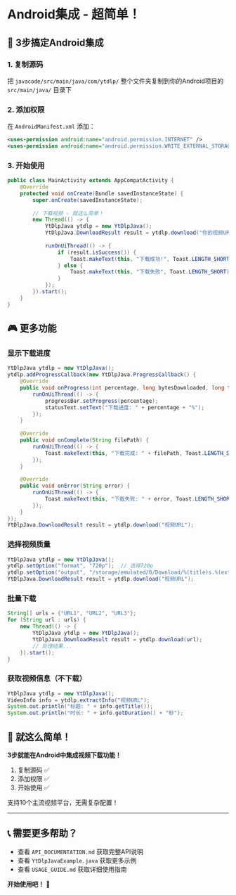 # Android集成 - 超简单！

## 🎯 3步搞定Android集成

### 1. 复制源码
把 `javacode/src/main/java/com/ytdlp/` 整个文件夹复制到你的Android项目的 `src/main/java/` 目录下

### 2. 添加权限
在 `AndroidManifest.xml` 添加：
```xml
<uses-permission android:name="android.permission.INTERNET" />
<uses-permission android:name="android.permission.WRITE_EXTERNAL_STORAGE" />
```

### 3. 开始使用
```java
public class MainActivity extends AppCompatActivity {
    @Override
    protected void onCreate(Bundle savedInstanceState) {
        super.onCreate(savedInstanceState);
        
        // 下载视频 - 就这么简单！
        new Thread(() -> {
            YtDlpJava ytdlp = new YtDlpJava();
            YtDlpJava.DownloadResult result = ytdlp.download("你的视频URL");
            
            runOnUiThread(() -> {
                if (result.isSuccess()) {
                    Toast.makeText(this, "下载成功!", Toast.LENGTH_SHORT).show();
                } else {
                    Toast.makeText(this, "下载失败", Toast.LENGTH_SHORT).show();
                }
            });
        }).start();
    }
}
```

## 🎮 更多功能

### 显示下载进度
```java
YtDlpJava ytdlp = new YtDlpJava();
ytdlp.addProgressCallback(new YtDlpJava.ProgressCallback() {
    @Override
    public void onProgress(int percentage, long bytesDownloaded, long totalBytes) {
        runOnUiThread(() -> {
            progressBar.setProgress(percentage);
            statusText.setText("下载进度: " + percentage + "%");
        });
    }
    
    @Override
    public void onComplete(String filePath) {
        runOnUiThread(() -> {
            Toast.makeText(this, "下载完成: " + filePath, Toast.LENGTH_SHORT).show();
        });
    }
    
    @Override
    public void onError(String error) {
        runOnUiThread(() -> {
            Toast.makeText(this, "下载失败: " + error, Toast.LENGTH_SHORT).show();
        });
    }
});
YtDlpJava.DownloadResult result = ytdlp.download("视频URL");
```

### 选择视频质量
```java
YtDlpJava ytdlp = new YtDlpJava();
ytdlp.setOption("format", "720p");  // 选择720p
ytdlp.setOption("output", "/storage/emulated/0/Download/%(title)s.%(ext)s");
YtDlpJava.DownloadResult result = ytdlp.download("视频URL");
```

### 批量下载
```java
String[] urls = {"URL1", "URL2", "URL3"};
for (String url : urls) {
    new Thread(() -> {
        YtDlpJava ytdlp = new YtDlpJava();
        YtDlpJava.DownloadResult result = ytdlp.download(url);
        // 处理结果...
    }).start();
}
```

### 获取视频信息（不下载）
```java
YtDlpJava ytdlp = new YtDlpJava();
VideoInfo info = ytdlp.extractInfo("视频URL");
System.out.println("标题: " + info.getTitle());
System.out.println("时长: " + info.getDuration() + "秒");
```

## 🎉 就这么简单！

**3步就能在Android中集成视频下载功能！**

1. 复制源码 ✅
2. 添加权限 ✅  
3. 开始使用 ✅

支持10个主流视频平台，无需复杂配置！

---

## 📞 需要更多帮助？

- 查看 `API_DOCUMENTATION.md` 获取完整API说明
- 查看 `YtDlpJavaExample.java` 获取更多示例
- 查看 `USAGE_GUIDE.md` 获取详细使用指南

**开始使用吧！** 🚀